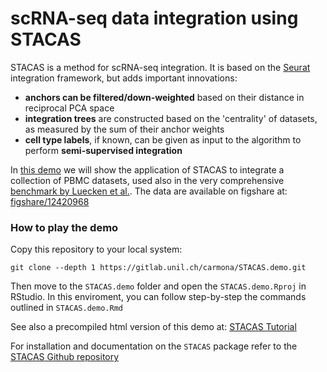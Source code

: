 # scRNA-seq data integration using STACAS

STACAS is a method for scRNA-seq integration. It is based on the [Seurat](https://cran.r-project.org/web/packages/Seurat/index.html) integration framework, but adds important innovations:

* **anchors can be filtered/down-weighted** based on their distance in reciprocal PCA space
* **integration trees** are constructed based on the 'centrality' of datasets, as measured by the sum of their anchor weights
* **cell type labels**, if known, can be given as input to the algorithm to perform **semi-supervised integration**

In [this demo](https://carmonalab.github.io/STACAS.demo/STACAS.demo.html) we will show the application of STACAS to integrate a collection of PBMC datasets, used also in the very comprehensive [benchmark by Luecken et al.](https://www.nature.com/articles/s41592-021-01336-8). The data are available on figshare at: [figshare/12420968](https://figshare.com/articles/dataset/Benchmarking_atlas-level_data_integration_in_single-cell_genomics_-_integration_task_datasets_Immune_and_pancreas_/12420968)


### How to play the demo

Copy this repository to your local system:
```
git clone --depth 1 https://gitlab.unil.ch/carmona/STACAS.demo.git
```
Then move to the `STACAS.demo` folder and open the `STACAS.demo.Rproj` in RStudio. In this enviroment, you can follow step-by-step the commands outlined in `STACAS.demo.Rmd`


See also a precompiled html version of this demo at: [STACAS Tutorial](https://carmonalab.github.io/STACAS.demo/STACAS.demo.html)

For installation and documentation on the `STACAS` package refer to the [STACAS Github repository](https://github.com/carmonalab/STACAS)
